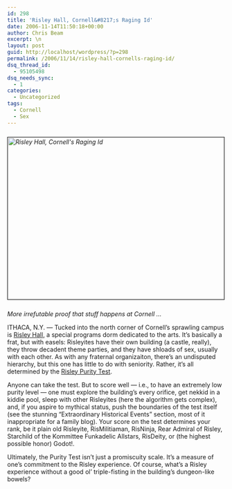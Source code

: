 ```yaml
---
id: 298
title: 'Risley Hall, Cornell&#8217;s Raging Id'
date: 2006-11-14T11:50:18+00:00
author: Chris Beam
excerpt: \n
layout: post
guid: http://localhost/wordpress/?p=298
permalink: /2006/11/14/risley-hall-cornells-raging-id/
dsq_thread_id:
  - 95105498
dsq_needs_sync:
  - 1
categories:
  - Uncategorized
tags:
  - Cornell
  - Sex
---
```

_<img width="500" vspace="10" height="375" border="1" align="top" src="http://www.ivygateblog.com/wp-content/uploads/2006/11/Risley_hall%2C_backyard.gif" alt="Risley Hall, Cornell's Raging Id" />_

_More irrefutable proof that stuff happens at Cornell &hellip;_

ITHACA, N.Y. &#8212; Tucked into the north corner of Cornell&#8217;s sprawling campus is [Risley Hall](http://en.wikipedia.org/wiki/Risley_Hall), a special programs dorm dedicated to the arts. It&#8217;s basically a frat, but with easels: Risleyites have their own building (a castle, really), they throw decadent theme parties, and they have shloads of sex, usually with each other. As with any fraternal organizaiton, there&#8217;s an undisputed hierarchy, but this one has little to do with seniority. Rather, it&#8217;s all determined by the [Risley Purity Test](http://risley.ascetics.net/test/).

Anyone can take the test. But to score well &#8212; i.e., to have an extremely low purity level &#8212; one must explore the building&#8217;s every orifice, get nekkid in a kiddie pool, sleep with other Risleyites (here the algorithm gets complex), and, if you aspire to mythical status, push the boundaries of the test itself (see the stunning &#8220;Extraordinary Historical Events&#8221; section, most of it inappropriate for a family blog). Your score on the test determines your rank, be it plain old Risleyite, RisMilitiaman, RisNinja, Rear Admiral of Risley, Starchild of the Kommittee Funkadelic Allstars, RisDeity, or (the highest possible honor) Godot!.

Ultimately, the Purity Test isn&#8217;t just a promiscuity scale. It&#8217;s a measure of one&#8217;s commitment to the Risley experience. Of course, what&#8217;s a Risley experience without a good ol&#8217; triple-fisting in the building&#8217;s dungeon-like bowels?
